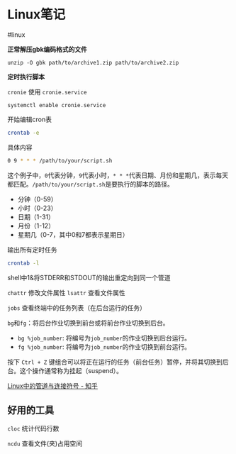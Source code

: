 # Linux笔记

#linux

**正常解压gbk编码格式的文件**

```shell
unzip -O gbk path/to/archive1.zip path/to/archive2.zip
```



**定时执行脚本**

`cronie` 使用 `cronie.service`

```
systemctl enable cronie.service
```


开始编辑cron表
```bash
crontab -e
```

具体内容
```bash
0 9 * * * /path/to/your/script.sh
```
这个例子中，`0`代表分钟，`9`代表小时，`* * *`代表日期、月份和星期几，表示每天都匹配。`/path/to/your/script.sh`是要执行的脚本的路径。

- 分钟（0-59）
- 小时（0-23）
- 日期（1-31）
- 月份（1-12）
- 星期几（0-7，其中0和7都表示星期日）

输出所有定时任务
```bash
crontab -l
```



shell中1&将STDERR和STDOUT的输出重定向到同一个管道

`chattr` 修改文件属性
`lsattr` 查看文件属性


`jobs` 查看终端中的任务列表（在后台运行的任务）

`bg`和`fg`：将后台作业切换到前台或将前台作业切换到后台。

- `bg %job_number`: 将编号为`job_number`的作业切换到后台运行。
- `fg %job_number`: 将编号为`job_number`的作业切换到前台运行。

按下 `Ctrl + Z` 键组合可以将正在运行的任务（前台任务）暂停，并将其切换到后台。这个操作通常称为挂起（suspend）。

[Linux中的管道与连接符号 - 知乎](https://zhuanlan.zhihu.com/p/223681357)

## 好用的工具

`cloc` 统计代码行数

`ncdu` 查看文件(夹)占用空间